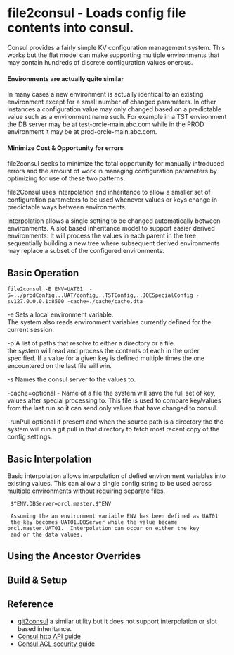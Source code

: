 # file2consul - Loads config file contents into consul. 

Consul provides a fairly simple KV configuration management system.  This works but the flat model can make supporting multiple environments that may contain hundreds of discrete configuration values onerous.  
#### Environments are actually quite similar
In many cases a new environment is actually identical to an existing environment except for a small number of changed parameters. In other instances a configuration value may only changed based on a predictable value such as a environment name such. For example in a TST environment the DB server may be at test-orcle-main.abc.com while in the PROD environment it may be at prod-orcle-main.abc.com. 
#### Minimize Cost & Opportunity for errors 
file2consul seeks to minimize the total opportunity for manually introduced errors and the amount of work in managing configuration parameters by optimizing for use of these two patterns.  

file2Consul uses interpolation and inheritance to allow a smaller set of configuration parameters to be used whenever values or keys change in predictable ways between environments. 

Interpolation allows a single setting 
to be changed automatically between 
environments.  A slot based inheritance model to
support easier derived environments.   It will
process the values in each parent in the tree 
sequentially building a new tree where subsequent 
derived environments may replace a subset of
the configured environments.


## Basic Operation

    file2consul -E ENV=UAT01  -S=../prodConfig,..UAT/config,..TSTConfig,..JOESpecialConfig -sv127.0.0.0.1:8500 -cache=./cache/cache.dta
  -e Sets a local environment variable.  
    The system also reads environment variables currently defined for the current session.
    
  -p A list of paths that resolve to either a directory or a file.  
     the system will read and process the contents of each in the order
     specified.  If a value for a given key is defined multiple times
     the one encountered on the last file will win.
     
  -s Names the consul server to the values to.
  
  -cache=optional - Name of a file the system will save the full set of key, values after special processing
       to.   This file is used to compare key/values from the last run so it can send only values
       that have changed to consul. 
 
 -runPull optional if present and when the source path is a directory the the system will run a git pull in that directory to fetch most recent copy of the config settings.

## Basic Interpolation
Basic interpolation allows interpolation of defied environment variables into existing values.  This can allow a single config 
string to be used across multiple environments without requiring separate files.

     $^ENV.DBServer=orcl.master.$^ENV
     
     Assuming the an environment variable ENV has been defined as UAT01
     the key becomes UAT01.DBServer while the value became orcl.master.UAT01.  Interpolation can occur on either the key
     and or the data values.

## Using the Ancestor Overrides


## Build & Setup

## Reference

* [git2consul](https://github.com/breser/git2consul) a similar utility but it does not support interpolation or slot based inheritance.
* [Consul http API guide](https://www.consul.io/api/index.html) 
* [Consul ACL security guide](https://www.consul.io/docs/guides/acl.html) 
